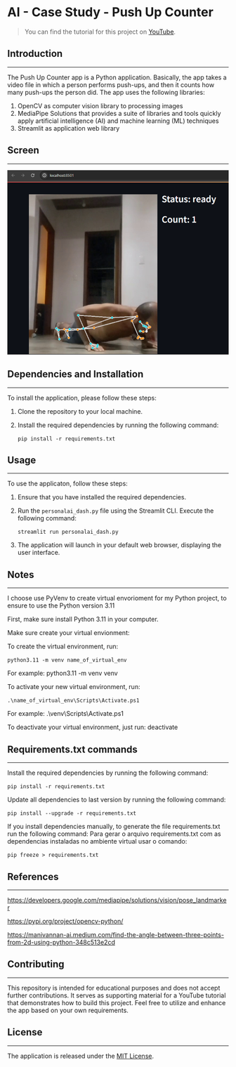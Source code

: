 # AI - Case Study - Push Up Counter

> You can find the tutorial for this project on [YouTube](https://youtu.be/Ivummjqaaa8).

## Introduction

---

The Push Up Counter app is a Python application. Basically, the app takes a video file in which a person performs push-ups, and then it counts how many push-ups the person did. The app uses the following libraries:

1. OpenCV as computer vision library to processing images
2. MediaPipe Solutions that provides a suite of libraries and tools quickly apply artificial intelligence (AI) and machine learning (ML) techniques
3. Streamlit as application web library

## Screen

---

![App screen](./docs/screen.png)

## Dependencies and Installation

---

To install the application, please follow these steps:

1. Clone the repository to your local machine.

2. Install the required dependencies by running the following command:

   ```
   pip install -r requirements.txt
   ```

## Usage

---

To use the applicaton, follow these steps:

1. Ensure that you have installed the required dependencies.

2. Run the `personalai_dash.py` file using the Streamlit CLI. Execute the following command:

   ```
   streamlit run personalai_dash.py
   ```

3. The application will launch in your default web browser, displaying the user interface.

## Notes

---

I choose use PyVenv to create virtual envorioment for my Python project, to ensure to use the Python version 3.11

First, make sure install Python 3.11 in your computer.

Make sure create your virtual envionment:

To create the virtual environment, run:

```
python3.11 -m venv name_of_virtual_env
```

For example: python3.11 -m venv venv

To activate your new virtual environment, run:

```
.\name_of_virtual_env\Scripts\Activate.ps1
```

For example: .\venv\Scripts\Activate.ps1

To deactivate your virtual environment, just run:
deactivate

## Requirements.txt commands

---

Install the required dependencies by running the following command:

```
pip install -r requirements.txt
```

Update all dependencies to last version by running the following command:

```
pip install --upgrade -r requirements.txt
```

If you install dependencies manually, to generate the file requirements.txt run the following command:
Para gerar o arquivo requirements.txt com as dependencias instaladas no ambiente virtual usar o comando:

```
pip freeze > requirements.txt
```

## References

---

https://developers.google.com/mediapipe/solutions/vision/pose_landmarker

https://pypi.org/project/opencv-python/

https://manivannan-ai.medium.com/find-the-angle-between-three-points-from-2d-using-python-348c513e2cd

## Contributing

---

This repository is intended for educational purposes and does not accept further contributions. It serves as supporting material for a YouTube tutorial that demonstrates how to build this project. Feel free to utilize and enhance the app based on your own requirements.

## License

---

The application is released under the [MIT License](https://opensource.org/licenses/MIT).
